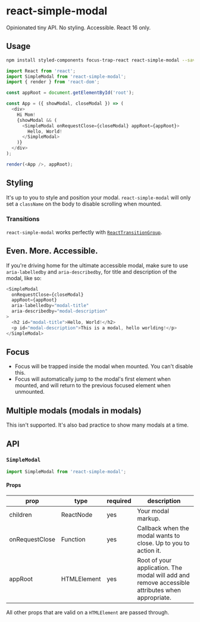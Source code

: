 # react-simple-modal

Opinionated tiny API. No styling. Accessible. React 16 only.

## Usage

```sh
npm install styled-components focus-trap-react react-simple-modal --save
```

```javascript
import React from 'react';
import SimpleModal from 'react-simple-modal';
import { render } from 'react-dom';

const appRoot = document.getElementById('root');

const App = ({ showModal, closeModal }) => (
  <div>
    Hi Mom!
    {showModal && (
      <SimpleModal onRequestClose={closeModal} appRoot={appRoot}>
        Hello, World!
      </SimpleModal>
    )}
  </div>
);

render(<App />, appRoot);
```

## Styling

It's up to you to style and position your modal. `react-simple-modal` will only set a `className` on the body to disable scrolling when mounted.

### Transitions

`react-simple-modal` works perfectly with [`ReactTransitionGroup`](https://reactcommunity.org/react-transition-group/).

## Even. More. Accessible.

If you're driving home for the ultimate accessible modal, make sure to use `aria-labelledby` and `aria-describedby`, for title and description of the modal, like so:

```javascript
<SimpleModal
  onRequestClose={closeModal}
  appRoot={appRoot}
  aria-labelledby="modal-title"
  aria-describedby="modal-description"
>
  <h2 id="modal-title">Hello, World!</h2>
  <p id="modal-description">This is a modal, hello worlding!</p>
</SimpleModal>
```

## Focus

* Focus will be trapped inside the modal when mounted. You can't disable this.
* Focus will automatically jump to the modal's first element when mounted, and will return to the previous focused element when unmounted.

## Multiple modals (modals in modals)

This isn't supported. It's also bad practice to show many modals at a time.

## API

### `SimpleModal`

```javascript
import SimpleModal from 'react-simple-modal';
```

#### Props

| prop           | type        | required | description                                                                                     |
| -------------- | ----------- | -------- | ----------------------------------------------------------------------------------------------- |
| children       | ReactNode   | yes      | Your modal markup.                                                                              |
| onRequestClose | Function    | yes      | Callback when the modal wants to close. Up to you to action it.                                 |
| appRoot        | HTMLElement | yes      | Root of your application. The modal will add and remove accessible attributes when appropriate. |

All other props that are valid on a `HTMLElement` are passed through.
